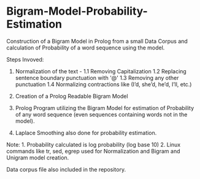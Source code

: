 # Bigram-Model-Probability-Estimation

Construction of a Bigram Model in Prolog from a small Data Corpus and calculation of Probability of a word sequence using the model.

Steps Invoved:
1. Normalization of the text -
    1.1 Removing Capitalization 
    1.2 Replacing sentence boundary punctuation with '@'
    1.3 Removing any other punctuation
    1.4 Normalizing contractions like (I’d, she’d, he’d, I’ll, etc.)
    
2. Creation of a Prolog Readable Bigram Model

3. Prolog Program utilizing the Bigram Model for estimation of Probability of any word sequence (even sequences containing        words not in the model).

4. Laplace Smoothing also done for probability estimation.



Note: 1. Probability calculated is log probability (log base 10)
      2. Linux commands like tr, sed, egrep used for Normalization and Bigram and Unigram model creation.
      
      
Data corpus file also included in the repository.






